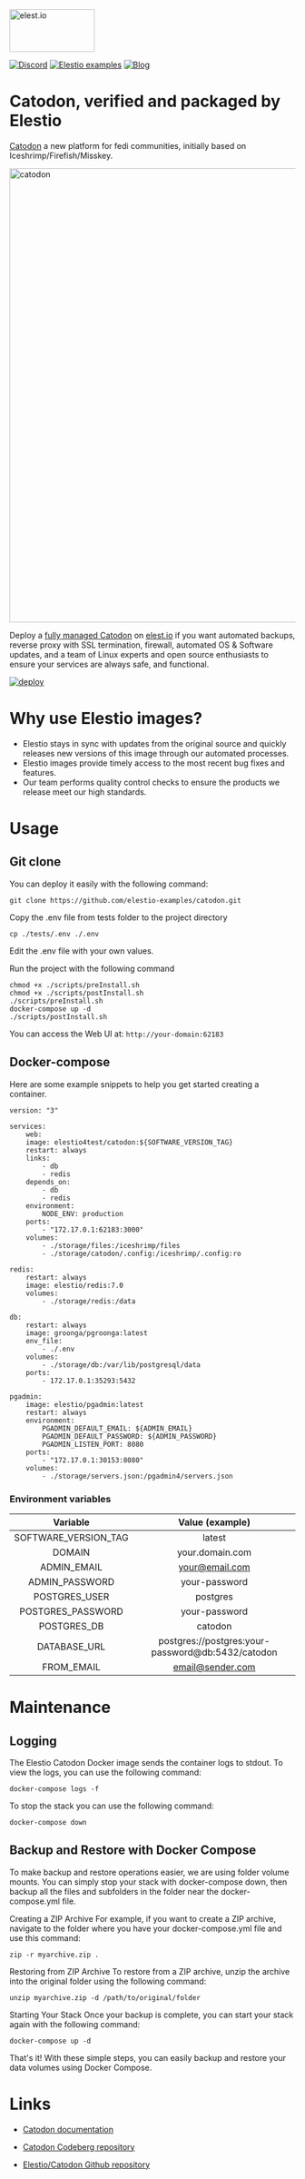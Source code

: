 <a href="https://elest.io">
  <img src="https://elest.io/images/elestio.svg" alt="elest.io" width="150" height="75">
</a>

[![Discord](https://img.shields.io/static/v1.svg?logo=discord&color=f78A38&labelColor=083468&logoColor=ffffff&style=for-the-badge&label=Discord&message=community)](https://discord.gg/4T4JGaMYrD "Get instant assistance and engage in live discussions with both the community and team through our chat feature.")
[![Elestio examples](https://img.shields.io/static/v1.svg?logo=github&color=f78A38&labelColor=083468&logoColor=ffffff&style=for-the-badge&label=github&message=open%20source)](https://github.com/elestio-examples "Access the source code for all our repositories by viewing them.")
[![Blog](https://img.shields.io/static/v1.svg?color=f78A38&labelColor=083468&logoColor=ffffff&style=for-the-badge&label=elest.io&message=Blog)](https://blog.elest.io "Latest news about elestio, open source software, and DevOps techniques.")

# Catodon, verified and packaged by Elestio

[Catodon](https://catodon.social/@catodon/pages/introducing-catodon) a new platform for fedi communities, initially based on Iceshrimp/Firefish/Misskey.

<img src="https://github.com/elestio-examples/catodon/raw/main/catodon.png" alt="catodon" width="800">

Deploy a <a target="_blank" href="https://elest.io/open-source/catodon">fully managed Catodon</a> on <a target="_blank" href="https://elest.io/">elest.io</a> if you want automated backups, reverse proxy with SSL termination, firewall, automated OS & Software updates, and a team of Linux experts and open source enthusiasts to ensure your services are always safe, and functional.

[![deploy](https://github.com/elestio-examples/catodon/raw/main/deploy-on-elestio.png)](https://dash.elest.io/deploy?source=cicd&social=dockerCompose&url=https://github.com/elestio-examples/catodon)

# Why use Elestio images?

- Elestio stays in sync with updates from the original source and quickly releases new versions of this image through our automated processes.
- Elestio images provide timely access to the most recent bug fixes and features.
- Our team performs quality control checks to ensure the products we release meet our high standards.

# Usage

## Git clone

You can deploy it easily with the following command:

    git clone https://github.com/elestio-examples/catodon.git

Copy the .env file from tests folder to the project directory

    cp ./tests/.env ./.env

Edit the .env file with your own values.

Run the project with the following command

    chmod +x ./scripts/preInstall.sh
    chmod +x ./scripts/postInstall.sh
    ./scripts/preInstall.sh
    docker-compose up -d
    ./scripts/postInstall.sh

You can access the Web UI at: `http://your-domain:62183`

## Docker-compose

Here are some example snippets to help you get started creating a container.

    version: "3"

    services:
        web:
        image: elestio4test/catodon:${SOFTWARE_VERSION_TAG}
        restart: always
        links:
            - db
            - redis
        depends_on:
            - db
            - redis
        environment:
            NODE_ENV: production
        ports:
            - "172.17.0.1:62183:3000"
        volumes:
            - ./storage/files:/iceshrimp/files
            - ./storage/catodon/.config:/iceshrimp/.config:ro

    redis:
        restart: always
        image: elestio/redis:7.0
        volumes:
            - ./storage/redis:/data

    db:
        restart: always
        image: groonga/pgroonga:latest
        env_file:
            - ./.env
        volumes:
            - ./storage/db:/var/lib/postgresql/data
        ports:
            - 172.17.0.1:35293:5432

    pgadmin:
        image: elestio/pgadmin:latest
        restart: always
        environment:
            PGADMIN_DEFAULT_EMAIL: ${ADMIN_EMAIL}
            PGADMIN_DEFAULT_PASSWORD: ${ADMIN_PASSWORD}
            PGADMIN_LISTEN_PORT: 8080
        ports:
            - "172.17.0.1:30153:8080"
        volumes:
            - ./storage/servers.json:/pgadmin4/servers.json

### Environment variables

|       Variable       |                  Value (example)                  |
| :------------------: | :-----------------------------------------------: |
| SOFTWARE_VERSION_TAG |                      latest                       |
|        DOMAIN        |                  your.domain.com                  |
|     ADMIN_EMAIL      |                  your@email.com                   |
|    ADMIN_PASSWORD    |                   your-password                   |
|    POSTGRES_USER     |                     postgres                      |
|  POSTGRES_PASSWORD   |                   your-password                   |
|     POSTGRES_DB      |                      catodon                      |
|     DATABASE_URL     | postgres://postgres:your-password@db:5432/catodon |
|      FROM_EMAIL      |                 email@sender.com                  |

# Maintenance

## Logging

The Elestio Catodon Docker image sends the container logs to stdout. To view the logs, you can use the following command:

    docker-compose logs -f

To stop the stack you can use the following command:

    docker-compose down

## Backup and Restore with Docker Compose

To make backup and restore operations easier, we are using folder volume mounts. You can simply stop your stack with docker-compose down, then backup all the files and subfolders in the folder near the docker-compose.yml file.

Creating a ZIP Archive
For example, if you want to create a ZIP archive, navigate to the folder where you have your docker-compose.yml file and use this command:

    zip -r myarchive.zip .

Restoring from ZIP Archive
To restore from a ZIP archive, unzip the archive into the original folder using the following command:

    unzip myarchive.zip -d /path/to/original/folder

Starting Your Stack
Once your backup is complete, you can start your stack again with the following command:

    docker-compose up -d

That's it! With these simple steps, you can easily backup and restore your data volumes using Docker Compose.

# Links

- <a target="_blank" href="https://codeberg.org/catodon/catodon/src/branch/dev/docs">Catodon documentation</a>

- <a target="_blank" href="https://codeberg.org/catodon/catodon">Catodon Codeberg repository</a>

- <a target="_blank" href="https://github.com/elestio-examples/catodon">Elestio/Catodon Github repository</a>
